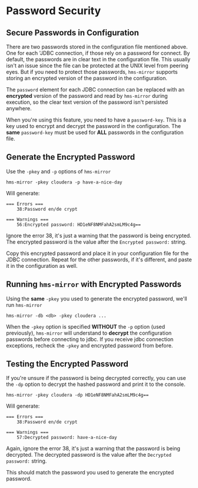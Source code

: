 # Password Security

## Secure Passwords in Configuration

There are two passwords stored in the configuration file mentioned above.  One for each 'JDBC connection, if those rely on a password for connect.  By default, the passwords are in clear text in the configuration file.  This usually isn't an issue since the file can be protected at the UNIX level from peering eyes.  But if you need to protect those passwords, `hms-mirror` supports storing an encrypted version of the password in the configuration.

The `password` element for each JDBC connection can be replaced with an **encrypted** version of the password and read by `hms-mirror` during execution, so the clear text version of the password isn't persisted anywhere.

When you're using this feature, you need to have a `password-key`.  This is a key used to encrypt and decrypt the 
password in the configuration.  The **same** `password-key` must be used for **ALL** passwords in the configuration 
file.

## Generate the Encrypted Password

Use the `-pkey` and `-p` options of `hms-mirror`

`hms-mirror -pkey cloudera -p have-a-nice-day`

Will generate:
```
=== Errors ===
	38:Password en/de crypt

=== Warnings ===
	56:Encrypted password: HD1eNF8NMFahA2smLM9c4g==
```

Ignore the error 38, it's just a warning that the password is being encrypted.  The encrypted password is the value after the `Encrypted password:` string.

Copy this encrypted password and place it in your configuration file for the JDBC connection.  Repeat for the other passwords, if it's different, and paste it in the configuration as well.

## Running `hms-mirror` with Encrypted Passwords

Using the **same** `-pkey` you used to generate the encrypted password, we'll run `hms-mirror`

`hms-mirror -db <db> -pkey cloudera ...`

When the `-pkey` option is specified **WITHOUT** the `-p` option (used previously), `hms-mirror` will understand to **decrypt** the configuration passwords before connecting to jdbc.  If you receive jdbc connection exceptions, recheck the `-pkey` and encrypted password from before.

## Testing the Encrypted Password

If you're unsure if the password is being decrypted correctly, you can use the `-dp` option to decrypt the hashed 
password and print it to the console.

`hms-mirror -pkey cloudera -dp HD1eNF8NMFahA2smLM9c4g==`

Will generate:
```
=== Errors ===
	38:Password en/de crypt

=== Warnings ===
	57:Decrypted password: have-a-nice-day
```

Again, ignore the error 38, it's just a warning that the password is being decrypted.  The decrypted password is the value after the `Decrypted password:` string.

This should match the password you used to generate the encrypted password.